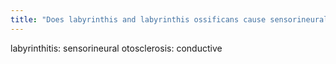 ```yaml
---
title: "Does labyrinthis and labyrinthis ossificans cause sensorineural or conductive hearing loss? what about otosclerosis?"
---
```

labyrinthitis: sensorineural
otosclerosis: conductive

